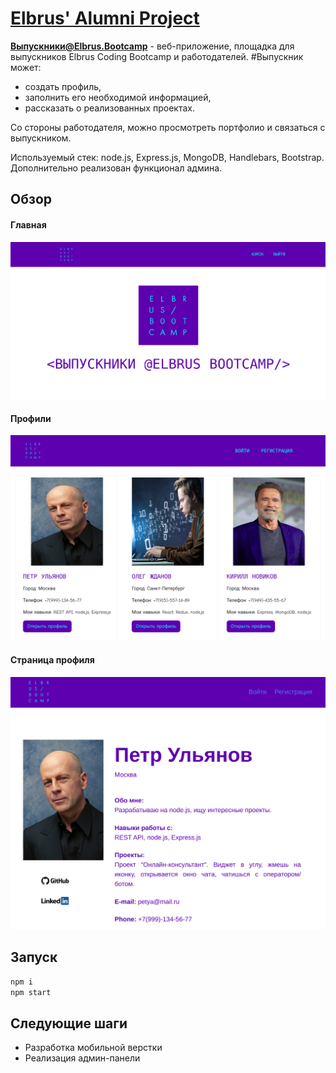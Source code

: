# <a href="https://elbrus-alumni-project.herokuapp.com/">Elbrus' Alumni Project</a>

**Выпускники@Elbrus.Bootcamp** - веб-приложение, площадка для выпускников Elbrus Coding Bootcamp и работодателей. 
  #Выпускник может:
  * создать профиль,
  * заполнить его необходимой информацией,
  * рассказать о реализованных проектах. 
  
  Со стороны работодателя, можно просмотреть портфолио и связаться с выпускником.
  
  Используемый стек: node.js, Express.js, MongoDB, Handlebars, Bootstrap. Дополнительно реализован функционал админа.

## Обзор
#### Главная
![Main Page](https://github.com/re-mark/elbrus-alumni-project/blob/master/readme-assets/mainpage.png)
#### Профили
![Profiles](https://github.com/re-mark/elbrus-alumni-project/blob/master/readme-assets/mainprof.png)
#### Страница профиля
![Profile Page](https://github.com/re-mark/elbrus-alumni-project/blob/master/readme-assets/profile.png)

## Запуск
```js
npm i 
npm start
```
## Следующие шаги
* Разработка мобильной верстки
* Реализация админ-панели
